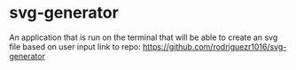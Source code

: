 # svg-generator
An application that is run on the terminal that will be able to create an svg file based on user input
link to repo: https://github.com/rodriguezr1016/svg-generator
